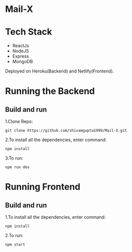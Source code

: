 # Mail-X

# Tech Stack
- ReactJs
- NodeJS
- Express
- MongoDB

Deployed on Heroku(Backend) and Netlify(Frontend).

# Running the Backend

## Build and run
  1.Clone Repo:

    git clone https://github.com/shivamgupta1999/Mail-X.git
    
  2.To install all the dependencies, enter command:
    
    npm install
    
  3.To run:
    
    npm run dev


# Running Frontend

## Build and run
    
  1.To install all the dependencies, enter command:
    
    npm install
    
  2.To run:
    
    npm start
